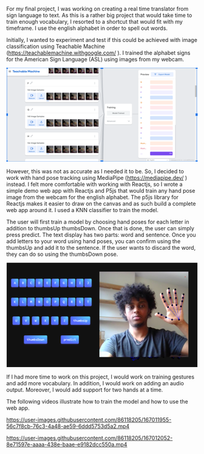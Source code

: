 For my final project, I was working on creating a real time translator from sign language to text. As this is a rather big project that would take time to train enough vocabulary, I resorted to a shortcut that would fit with my timeframe. I use the english alphabet in order to spell out words.

Initially, I wanted to experiment and test if this could be achieved with image classification using Teachable Machine (https://teachablemachine.withgoogle.com/ ). I trained the alphabet signs for the American Sign Language (ASL) using images from my webcam.

![](https://github.com/NatiTsegaye/ML4PC/blob/main/week6/teachableMachine.png)

However, this was not as accurate as I needed it to be. So, I decided to work with hand pose tracking using MediaPipe (https://mediapipe.dev/ ) instead. I felt more comfortable with working with Reactjs, so I wrote a simple demo web app with Reactjs and P5js that would train any hand pose image from the webcam for the english alphabet. The p5js library for Reactjs makes it easier to draw on the canvas and as such build a complete web app around it. I used a KNN classifier to train the model.

The user will first train a model by choosing hand poses for each letter in addition to thumbsUp thumbsDown. Once that is done, the user can simply press predict. The text display has two parts: word and sentence. Once you add letters to your word using hand poses, you can confirm using the thumbsUp and add it to the sentence. If the user wants to discard the word, they can do so using the thumbsDown pose.

![](https://github.com/NatiTsegaye/ML4PC/blob/main/week6/UI.png)

If I had more time to work on this project, I would work on training gestures and add more vocabulary. In addition, I would work on adding an audio output. Moreover, I would add support for two hands at a time.

The following videos illustrate how to train the model and how to use the web app.


https://user-images.githubusercontent.com/86118205/167011955-56c7f8cb-76c3-4a48-ae59-6ddd5753d5a2.mp4



https://user-images.githubusercontent.com/86118205/167012052-8e71597e-aaaa-438e-baae-e9182dcc550a.mp4

